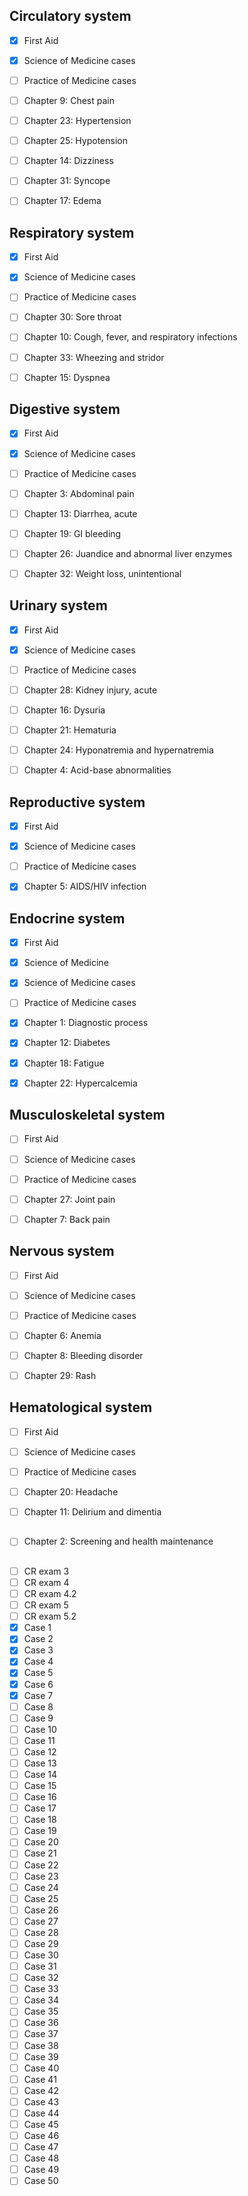## Circulatory system

- [x] First Aid
- [x] Science of Medicine cases
- [ ] Practice of Medicine cases

- [ ] Chapter 9: Chest pain
- [ ] Chapter 23: Hypertension
- [ ] Chapter 25: Hypotension
- [ ] Chapter 14: Dizziness
- [ ] Chapter 31: Syncope
- [ ] Chapter 17: Edema

## Respiratory system

- [x] First Aid
- [x] Science of Medicine cases
- [ ] Practice of Medicine cases

- [ ] Chapter 30: Sore throat
- [ ] Chapter 10: Cough, fever, and respiratory infections
- [ ] Chapter 33: Wheezing and stridor
- [ ] Chapter 15: Dyspnea

## Digestive system

- [x] First Aid
- [x] Science of Medicine cases
- [ ] Practice of Medicine cases

- [ ] Chapter 3: Abdominal pain
- [ ] Chapter 13: Diarrhea, acute
- [ ] Chapter 19: GI bleeding
- [ ] Chapter 26: Juandice and abnormal liver enzymes
- [ ] Chapter 32: Weight loss, unintentional

## Urinary system

- [x] First Aid
- [x] Science of Medicine cases
- [ ] Practice of Medicine cases

- [ ] Chapter 28: Kidney injury, acute
- [ ] Chapter 16: Dysuria
- [ ] Chapter 21: Hematuria
- [ ] Chapter 24: Hyponatremia and hypernatremia
- [ ] Chapter 4: Acid-base abnormalities

## Reproductive system

- [x] First Aid
- [x] Science of Medicine cases
- [ ] Practice of Medicine cases

- [x] Chapter 5: AIDS/HIV infection

## Endocrine system

- [x] First Aid
- [x] Science of Medicine
- [x] Science of Medicine cases
- [ ] Practice of Medicine cases

- [x] Chapter 1: Diagnostic process
- [x] Chapter 12: Diabetes
- [x] Chapter 18: Fatigue
- [x] Chapter 22: Hypercalcemia

## Musculoskeletal system

- [ ] First Aid
- [ ] Science of Medicine cases
- [ ] Practice of Medicine cases

- [ ] Chapter 27: Joint pain
- [ ] Chapter 7: Back pain

## Nervous system

- [ ] First Aid
- [ ] Science of Medicine cases
- [ ] Practice of Medicine cases

- [ ] Chapter 6: Anemia
- [ ] Chapter 8: Bleeding disorder
- [ ] Chapter 29: Rash

## Hematological system

- [ ] First Aid
- [ ] Science of Medicine cases
- [ ] Practice of Medicine cases

- [ ] Chapter 20: Headache
- [ ] Chapter 11: Delirium and dimentia

##

- [ ] Chapter 2: Screening and health maintenance

##

- [ ] CR exam 3
- [ ] CR exam 4
- [ ] CR exam 4.2
- [ ] CR exam 5
- [ ] CR exam 5.2
- [x] Case 1
- [x] Case 2
- [x] Case 3
- [x] Case 4
- [x] Case 5
- [x] Case 6
- [x] Case 7
- [ ] Case 8
- [ ] Case 9
- [ ] Case 10
- [ ] Case 11
- [ ] Case 12
- [ ] Case 13
- [ ] Case 14
- [ ] Case 15
- [ ] Case 16
- [ ] Case 17
- [ ] Case 18
- [ ] Case 19
- [ ] Case 20
- [ ] Case 21
- [ ] Case 22
- [ ] Case 23
- [ ] Case 24
- [ ] Case 25
- [ ] Case 26
- [ ] Case 27
- [ ] Case 28
- [ ] Case 29
- [ ] Case 30
- [ ] Case 31
- [ ] Case 32
- [ ] Case 33
- [ ] Case 34
- [ ] Case 35
- [ ] Case 36
- [ ] Case 37
- [ ] Case 38
- [ ] Case 39
- [ ] Case 40
- [ ] Case 41
- [ ] Case 42
- [ ] Case 43
- [ ] Case 44
- [ ] Case 45
- [ ] Case 46
- [ ] Case 47
- [ ] Case 48
- [ ] Case 49
- [ ] Case 50
